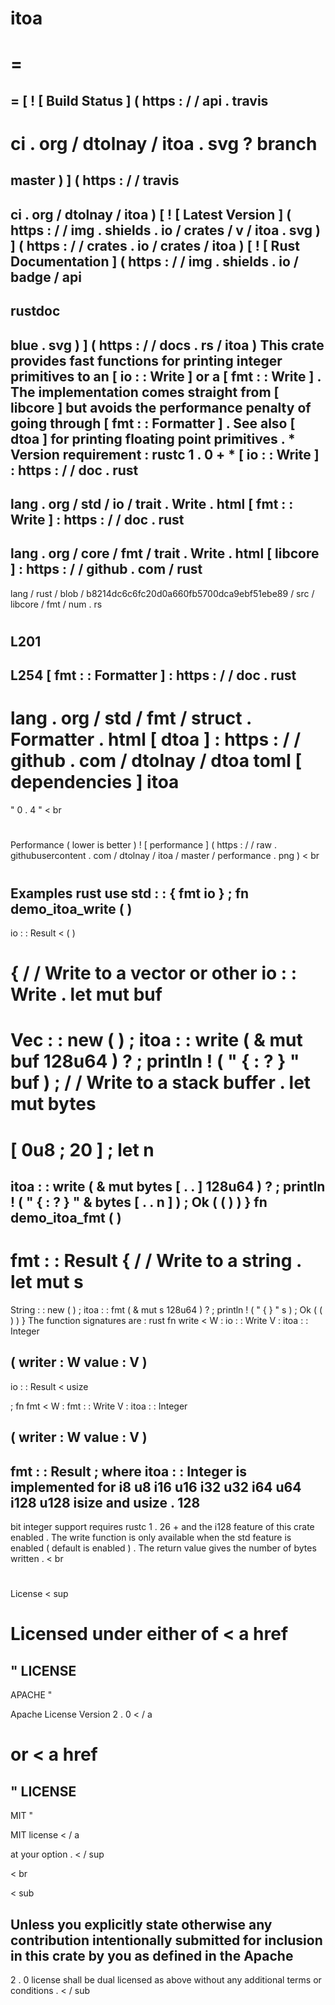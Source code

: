 itoa
=
=
=
=
[
!
[
Build
Status
]
(
https
:
/
/
api
.
travis
-
ci
.
org
/
dtolnay
/
itoa
.
svg
?
branch
=
master
)
]
(
https
:
/
/
travis
-
ci
.
org
/
dtolnay
/
itoa
)
[
!
[
Latest
Version
]
(
https
:
/
/
img
.
shields
.
io
/
crates
/
v
/
itoa
.
svg
)
]
(
https
:
/
/
crates
.
io
/
crates
/
itoa
)
[
!
[
Rust
Documentation
]
(
https
:
/
/
img
.
shields
.
io
/
badge
/
api
-
rustdoc
-
blue
.
svg
)
]
(
https
:
/
/
docs
.
rs
/
itoa
)
This
crate
provides
fast
functions
for
printing
integer
primitives
to
an
[
io
:
:
Write
]
or
a
[
fmt
:
:
Write
]
.
The
implementation
comes
straight
from
[
libcore
]
but
avoids
the
performance
penalty
of
going
through
[
fmt
:
:
Formatter
]
.
See
also
[
dtoa
]
for
printing
floating
point
primitives
.
*
Version
requirement
:
rustc
1
.
0
+
*
[
io
:
:
Write
]
:
https
:
/
/
doc
.
rust
-
lang
.
org
/
std
/
io
/
trait
.
Write
.
html
[
fmt
:
:
Write
]
:
https
:
/
/
doc
.
rust
-
lang
.
org
/
core
/
fmt
/
trait
.
Write
.
html
[
libcore
]
:
https
:
/
/
github
.
com
/
rust
-
lang
/
rust
/
blob
/
b8214dc6c6fc20d0a660fb5700dca9ebf51ebe89
/
src
/
libcore
/
fmt
/
num
.
rs
#
L201
-
L254
[
fmt
:
:
Formatter
]
:
https
:
/
/
doc
.
rust
-
lang
.
org
/
std
/
fmt
/
struct
.
Formatter
.
html
[
dtoa
]
:
https
:
/
/
github
.
com
/
dtolnay
/
dtoa
toml
[
dependencies
]
itoa
=
"
0
.
4
"
<
br
>
#
#
Performance
(
lower
is
better
)
!
[
performance
]
(
https
:
/
/
raw
.
githubusercontent
.
com
/
dtolnay
/
itoa
/
master
/
performance
.
png
)
<
br
>
#
#
Examples
rust
use
std
:
:
{
fmt
io
}
;
fn
demo_itoa_write
(
)
-
>
io
:
:
Result
<
(
)
>
{
/
/
Write
to
a
vector
or
other
io
:
:
Write
.
let
mut
buf
=
Vec
:
:
new
(
)
;
itoa
:
:
write
(
&
mut
buf
128u64
)
?
;
println
!
(
"
{
:
?
}
"
buf
)
;
/
/
Write
to
a
stack
buffer
.
let
mut
bytes
=
[
0u8
;
20
]
;
let
n
=
itoa
:
:
write
(
&
mut
bytes
[
.
.
]
128u64
)
?
;
println
!
(
"
{
:
?
}
"
&
bytes
[
.
.
n
]
)
;
Ok
(
(
)
)
}
fn
demo_itoa_fmt
(
)
-
>
fmt
:
:
Result
{
/
/
Write
to
a
string
.
let
mut
s
=
String
:
:
new
(
)
;
itoa
:
:
fmt
(
&
mut
s
128u64
)
?
;
println
!
(
"
{
}
"
s
)
;
Ok
(
(
)
)
}
The
function
signatures
are
:
rust
fn
write
<
W
:
io
:
:
Write
V
:
itoa
:
:
Integer
>
(
writer
:
W
value
:
V
)
-
>
io
:
:
Result
<
usize
>
;
fn
fmt
<
W
:
fmt
:
:
Write
V
:
itoa
:
:
Integer
>
(
writer
:
W
value
:
V
)
-
>
fmt
:
:
Result
;
where
itoa
:
:
Integer
is
implemented
for
i8
u8
i16
u16
i32
u32
i64
u64
i128
u128
isize
and
usize
.
128
-
bit
integer
support
requires
rustc
1
.
26
+
and
the
i128
feature
of
this
crate
enabled
.
The
write
function
is
only
available
when
the
std
feature
is
enabled
(
default
is
enabled
)
.
The
return
value
gives
the
number
of
bytes
written
.
<
br
>
#
#
#
#
License
<
sup
>
Licensed
under
either
of
<
a
href
=
"
LICENSE
-
APACHE
"
>
Apache
License
Version
2
.
0
<
/
a
>
or
<
a
href
=
"
LICENSE
-
MIT
"
>
MIT
license
<
/
a
>
at
your
option
.
<
/
sup
>
<
br
>
<
sub
>
Unless
you
explicitly
state
otherwise
any
contribution
intentionally
submitted
for
inclusion
in
this
crate
by
you
as
defined
in
the
Apache
-
2
.
0
license
shall
be
dual
licensed
as
above
without
any
additional
terms
or
conditions
.
<
/
sub
>
